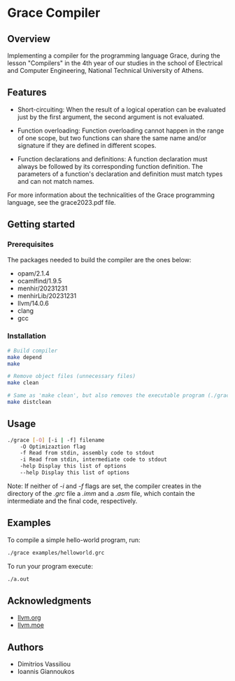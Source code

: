 # Grace Compiler

## Overview

Implementing a compiler for the programming language Grace, during the lesson "Compilers" in the 4th year of our studies in the school of Electrical and Computer Engineering, National Technical University of Athens.

## Features

- Short-circuiting: When the result of a logical operation can be evaluated just by the first argument, the second argument is not evaluated.

- Function overloading: Function overloading cannot happen in the range of one scope, but two functions can share the same name and/or signature if they are defined in different scopes.

- Function declarations and definitions: A function declaration must always be followed by its corresponding function definition. The parameters of a function's declaration and definition must match types and can not match names.

For more information about the technicalities of the Grace programming language, see the grace2023.pdf file.

## Getting started

### Prerequisites

The packages needed to build the compiler are the ones below:

- opam/2.1.4
- ocamlfind/1.9.5
- menhir/20231231
- menhirLib/20231231
- llvm/14.0.6
- clang
- gcc

### Installation

```bash
# Build compiler
make depend
make

# Remove object files (unnecessary files)
make clean

# Same as 'make clean', but also removes the executable program (./grace)
make distclean
```

## Usage

```bash
./grace [-O] [-i | -f] filename
    -O Optimizaztion flag
    -f Read from stdin, assembly code to stdout
    -i Read from stdin, intermediate code to stdout
    -help Display this list of options
    --help Display this list of options
```

Note: If neither of _-i_ and _-f_ flags are set, the compiler creates in the directory of the _.grc_ file a _.imm_ and a _.asm_ file, which contain the intermediate and the final code, respectively.

## Examples

To compile a simple hello-world program, run:

```bash
./grace examples/helloworld.grc
```

To run your program execute:

```bash
./a.out
```

## Acknowledgments

- [llvm.org](https://llvm.org)
- [llvm.moe](https://llvm.moe)

## Authors

- Dimitrios Vassiliou
- Ioannis Giannoukos
